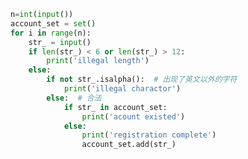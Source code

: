 
<BlogInfo title="30.小红的账号注册" author="白日梦想猿" pv=0 read_times=0 pre_cost_time=0分21秒 category="算法" tag_list="['算法']" create_time="2022.03.25 09:28:43" update_time="2022.03.25 09:39:25" />

```python
n=int(input())
account_set = set()
for i in range(n):
    str_ = input()
    if len(str_) < 6 or len(str_) > 12:
        print('illegal length')
    else:
        if not str_.isalpha():  # 出现了英文以外的字符
            print('illegal charactor')
        else:  # 合法
            if str_ in account_set:
                print('acount existed')
            else:
                print('registration complete')
                account_set.add(str_)

```
